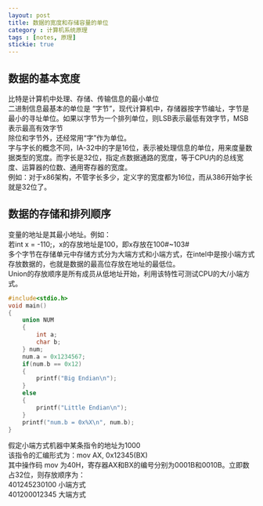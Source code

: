 ```yaml
---
layout: post
title: 数据的宽度和存储容量的单位
category : 计算机系统原理
tags : [notes, 原理]
stickie: true
---
```



数据的基本宽度
---
比特是计算机中处理、存储、传输信息的最小单位  
二进制信息最基本的单位是 “字节”，现代计算机中，存储器按字节编址，字节是最小的寻址单位。如果以字节为一个排列单位，则LSB表示最低有效字节，MSB表示最高有效字节  
除位和字节外，还经常用“字”作为单位。  
字与字长的概念不同，IA-32中的字是16位，表示被处理信息的单位，用来度量数据类型的宽度。而字长是32位，指定点数据通路的宽度，等于CPU内的总线宽度、运算器的位数、通用寄存器的宽度。  
例如：对于x86架构，不管字长多少，定义字的宽度都为16位，而从386开始字长就是32位了。

数据的存储和排列顺序
---
变量的地址是其最小地址。例如：  
若int x = -110;，x的存放地址是100，即x存放在100#~103#  
多个字节在存储单元中存储方式分为大端方式和小端方式，在intel中是按小端方式存放数据的，也就是数据的最高位存放在地址的最低位。  
Union的存放顺序是所有成员从低地址开始，利用该特性可测试CPU的大/小端方式。

```c
#include<stdio.h>
void main()
{
	union NUM
	{
		int a;
		char b;
	} num;
	num.a = 0x1234567;
	if(num.b == 0x12)
	{
		printf("Big Endian\n");
	}
	else
	{
		printf("Little Endian\n");
	}
	printf("num.b = 0x%X\n", num.b);
}
```
假定小端方式机器中某条指令的地址为1000  
该指令的汇编形式为：mov AX, 0x12345(BX)  
其中操作码 mov 为40H，寄存器AX和BX的编号分别为0001B和0010B。立即数占32位，则存放顺序为：  
401245230100  小端方式  
401200012345  大端方式
